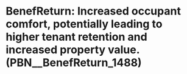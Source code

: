 # BenefReturn: __Increased occupant comfort, potentially leading to higher tenant retention and increased property value.__ (PBN__BenefReturn_1488)

